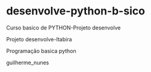 # desenvolve-python-b-sico
Curso basico de PYTHON-Projeto desenvolve

Projeto desenvolve-Itabira

Programação basica python

guilherme_nunes
